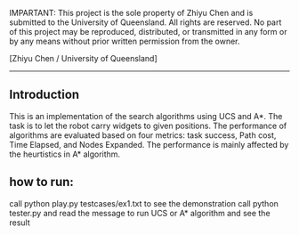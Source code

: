 IMPARTANT: This project is the sole property of Zhiyu Chen and is submitted to the University of Queensland. All rights are reserved. No part of this project may be reproduced, distributed, or transmitted in any form or by any means without prior written permission from the owner.

[Zhiyu Chen / University of Queensland]
*************************************************************************************************************************************

## Introduction
This is an implementation of the search algorithms using UCS and A*. The task is to let the robot carry widgets to given positions. The performance of algorithms are evaluated based on four metrics: task success, Path cost, Time Elapsed, and Nodes Expanded.
The performance is mainly affected by the heurtistics in A* algorithm.

## how to run:
call python play.py testcases/ex1.txt to see the demonstration
call python tester.py and read the message to run UCS or A* algorithm and see the result
